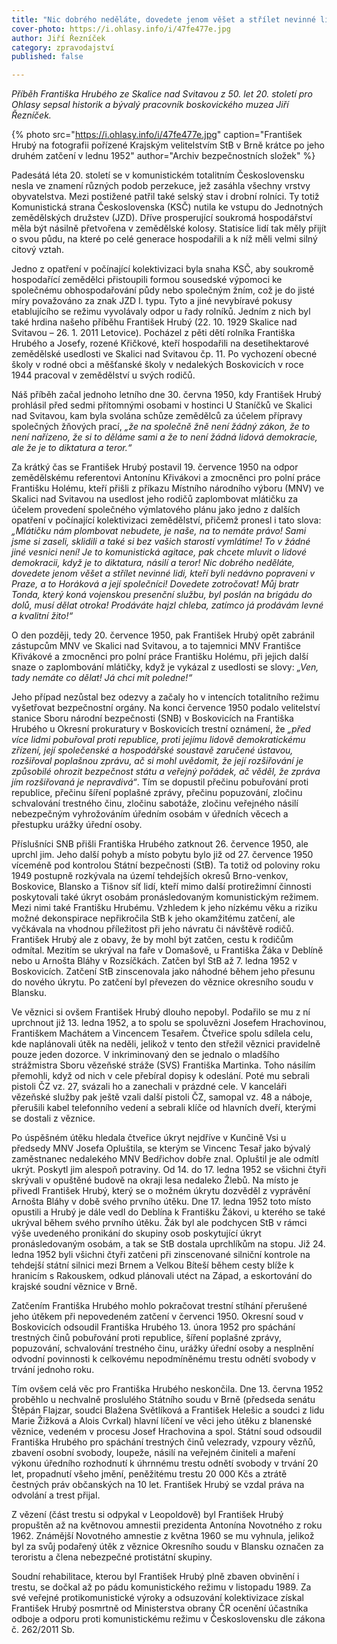 ```yaml
---
title: "Nic dobrého neděláte, dovedete jenom věšet a střílet nevinné lidi"
cover-photo: https://i.ohlasy.info/i/47fe477e.jpg
author: Jiří Řezníček
category: zpravodajství
published: false

---
```


*Příběh Františka Hrubého ze Skalice nad Svitavou z 50. let 20. století pro Ohlasy sepsal historik a bývalý pracovník boskovického muzea Jiří Řezníček.*

{% photo src="https://i.ohlasy.info/i/47fe477e.jpg" caption="František Hrubý na fotografii pořízené Krajským velitelstvím StB v Brně krátce po jeho druhém zatčení v lednu 1952" author="Archiv bezpečnostních složek" %}

Padesátá léta 20. století se v komunistickém totalitním Československu nesla ve znamení různých podob perzekuce, jež zasáhla všechny vrstvy obyvatelstva. Mezi postižené patřil také selský stav i drobní rolníci. Ty totiž Komunistická strana Československa (KSČ) nutila ke vstupu do Jednotných zemědělských družstev (JZD). Dříve prosperující soukromá hospodářství měla být násilně přetvořena v zemědělské kolosy. Statisíce lidí tak měly přijít o svou půdu, na které po celé generace hospodařili a k níž měli velmi silný citový vztah.

Jedno z opatření v počínající kolektivizaci byla snaha KSČ, aby soukromě hospodařící zemědělci přistoupili formou sousedské výpomoci ke společnému obhospodařování půdy nebo společným žním, což je do jisté míry považováno za znak JZD I. typu. Tyto a jiné nevybíravé pokusy etablujícího se režimu vyvolávaly odpor u řady rolníků. Jedním z nich byl také hrdina našeho příběhu František Hrubý (22. 10. 1929 Skalice nad Svitavou – 26. 1. 2011 Letovice). Pocházel z pěti dětí rolníka Františka Hrubého a Josefy, rozené Křičkové, kteří hospodařili na desetihektarové zemědělské usedlosti ve Skalici nad Svitavou čp. 11. Po vychození obecné školy v rodné obci a měšťanské školy v nedalekých Boskovicích v roce 1944 pracoval v zemědělství u svých rodičů.

Náš příběh začal jednoho letního dne 30. června 1950, kdy František Hrubý prohlásil před sedmi přítomnými osobami v hostinci U Staníčků ve Skalici nad Svitavou, kam byla svolána schůze zemědělců za účelem přípravy společných žňových prací, *„že na společně žně není žádný zákon, že to není nařízeno, že si to děláme sami a že to není žádná lidová demokracie, ale že je to diktatura a teror.“*

Za krátký čas se František Hrubý postavil 19. července 1950 na odpor zemědělskému referentovi Antonínu Křivákovi a zmocněnci pro polní práce Františku Holému, kteří přišli z příkazu Místního národního výboru (MNV) ve Skalici nad Svitavou na usedlost jeho rodičů zaplombovat mlátičku za účelem provedení společného výmlatového plánu jako jedno z dalších opatření v počínající kolektivizaci zemědělství, přičemž pronesl i tato slova: *„Mlátičku nám plombovat nebudete, je naše, na to nemáte právo! Sami jsme si zaseli, sklidili a také si bez vašich starostí vymlátíme! To v žádné jiné vesnici není! Je to komunistická agitace, pak chcete mluvit o lidové demokracii, když je to diktatura, násilí a teror! Nic dobrého neděláte, dovedete jenom věšet a střílet nevinné lidi, kteří byli nedávno popraveni v Praze, a to Horáková a její společníci! Dovedete zotročovat! Můj bratr Tonda, který koná vojenskou presenční službu, byl poslán na brigádu do dolů, musí dělat otroka! Prodáváte hajzl chleba, zatímco já prodávám levné a kvalitní žito!“*

O den později, tedy 20. července 1950, pak František Hrubý opět zabránil zástupcům MNV ve Skalici nad Svitavou, a to tajemnici MNV Františce Křivákové a zmocněnci pro polní práce Františku Holému, při jejich další snaze o zaplombování mlátičky, když je vykázal z usedlosti se slovy: *„Ven, tady nemáte co dělat! Já chci mít poledne!“*

Jeho případ nezůstal bez odezvy a začaly ho v intencích totalitního režimu vyšetřovat bezpečnostní orgány. Na konci července 1950 podalo velitelství stanice Sboru národní bezpečnosti (SNB) v Boskovicích na Františka Hrubého u Okresní prokuratury v Boskovicích trestní oznámení, že *„před více lidmi pobuřoval proti republice, proti jejímu lidově demokratickému zřízení, její společenské a hospodářské soustavě zaručené ústavou, rozšiřoval poplašnou zprávu, ač si mohl uvědomit, že její rozšiřování je způsobilé ohrozit bezpečnost státu a veřejný pořádek, ač věděl, že zpráva jím rozšiřovaná je nepravdivá“*. Tím se dopustil přečinu pobuřování proti republice, přečinu šíření poplašné zprávy, přečinu popuzování, zločinu schvalování trestného činu, zločinu sabotáže, zločinu veřejného násilí nebezpečným vyhrožováním úředním osobám v úředních věcech a přestupku urážky úřední osoby.

Příslušníci SNB přišli Františka Hrubého zatknout 26. července 1950, ale uprchl jim. Jeho další pohyb a místo pobytu bylo již od 27. července 1950 víceméně pod kontrolou Státní bezpečnosti (StB). Ta totiž od poloviny roku 1949 postupně rozkývala na území tehdejších okresů Brno-venkov, Boskovice, Blansko a Tišnov síť lidí, kteří mimo další protirežimní činnosti poskytovali také úkryt osobám pronásledovaným komunistickým režimem. Mezi nimi také Františku Hrubému. Vzhledem k jeho nízkému věku a riziku možné dekonspirace nepřikročila StB k jeho okamžitému zatčení, ale vyčkávala na vhodnou příležitost při jeho návratu či návštěvě rodičů. František Hrubý ale z obavy, že by mohl být zatčen, cestu k rodičům odmítal. Mezitím se ukrýval na faře v Domašově, u Františka Žáka v Deblíně nebo u Arnošta Bláhy v Rozsíčkách. Zatčen byl StB až 7. ledna 1952 v Boskovicích. Zatčení StB zinscenovala jako náhodné během jeho přesunu do nového úkrytu. Po zatčení byl převezen do věznice okresního soudu v Blansku.

Ve věznici si ovšem František Hrubý dlouho nepobyl. Podařilo se mu z ní uprchnout již 13. ledna 1952, a to spolu se spoluvězni Josefem Hrachovinou, Františkem Machátem a Vincencem Tesařem. Čtveřice spolu sdílela celu, kde naplánovali útěk na neděli, jelikož v tento den střežil věznici pravidelně pouze jeden dozorce. V inkriminovaný den se jednalo o mladšího strážmistra Sboru vězeňské stráže (SVS) Františka Martinka. Toho násilím přemohli, když od nich v cele přebíral dopisy k odeslání. Poté mu sebrali pistoli ČZ vz. 27, svázali ho a zanechali v prázdné cele. V kanceláři vězeňské služby pak ještě vzali další pistoli ČZ, samopal vz. 48 a náboje, přerušili kabel telefonního vedení a sebrali klíče od hlavních dveří, kterými se dostali z věznice.

Po úspěšném útěku hledala čtveřice úkryt nejdříve v Kunčině Vsi u předsedy MNV Josefa Opluštila, se kterým se Vincenc Tesař jako bývalý zaměstnanec nedalekého MNV Bedřichov dobře znal. Opluštil je ale odmítl ukrýt. Poskytl jim alespoň potraviny. Od 14. do 17. ledna 1952 se všichni čtyři skrývali v opuštěné budově na okraji lesa nedaleko Žlebů. Na místo je přivedl František Hrubý, který se o možném úkrytu dozvěděl z vyprávění Arnošta Bláhy v době svého prvního útěku. Dne 17. ledna 1952 toto místo opustili a Hrubý je dále vedl do Deblína k Františku Žákovi, u kterého se také ukrýval během svého prvního útěku. Žák byl ale podchycen StB v rámci výše uvedeného pronikání do skupiny osob poskytující úkryt pronásledovaným osobám, a tak se StB dostala uprchlíkům na stopu. Již 24. ledna 1952 byli všichni čtyři zatčeni při zinscenované silniční kontrole na tehdejší státní silnici mezi Brnem a Velkou Bíteší během cesty blíže k hranicím s Rakouskem, odkud plánovali utéct na Západ, a eskortování do krajské soudní věznice v Brně.

Zatčením Františka Hrubého mohlo pokračovat trestní stíhání přerušené jeho útěkem při nepovedeném zatčení v červenci 1950. Okresní soud v Boskovicích odsoudil Františka Hrubého 13. února 1952 pro spáchání trestných činů pobuřování proti republice, šíření poplašné zprávy, popuzování, schvalování trestného činu, urážky úřední osoby a nesplnění odvodní povinnosti k celkovému nepodmíněnému trestu odnětí svobody v trvání jednoho roku.

Tím ovšem celá věc pro Františka Hrubého neskončila. Dne 13. června 1952 proběhlo u nechvalně proslulého Státního soudu v Brně (předseda senátu Štěpán Flajzar, soudci Blažena Světlíková a František Helešic a soudci z lidu Marie Žižková a Alois Cvrkal) hlavní líčení ve věci jeho útěku z blanenské věznice, vedeném v procesu Josef Hrachovina a spol. Státní soud odsoudil Františka Hrubého pro spáchání trestných činů velezrady, vzpoury vězňů, zbavení osobní svobody, loupeže, násilí na veřejném činiteli a maření výkonu úředního rozhodnutí k úhrnnému trestu odnětí svobody v trvání 20 let, propadnutí všeho jmění, peněžitému trestu 20 000 Kčs a ztrátě čestných práv občanských na 10 let. František Hrubý se vzdal práva na odvolání a trest přijal.

Z vězení (část trestu si odpykal v Leopoldově) byl František Hrubý propuštěn až na květnovou amnestii prezidenta Antonína Novotného z roku 1962. Známější Novotného amnestie z května 1960 se mu vyhnula, jelikož byl za svůj podařený útěk z věznice Okresního soudu v Blansku označen za teroristu a člena nebezpečné protistátní skupiny.

Soudní rehabilitace, kterou byl František Hrubý plně zbaven obvinění i trestu, se dočkal až po pádu komunistického režimu v listopadu 1989. Za své veřejné protikomunistické výroky a odsuzování kolektivizace získal František Hrubý posmrtně od Ministerstva obrany ČR ocenění účastníka odboje a odporu proti komunistickému režimu v Československu dle zákona č. 262/2011 Sb.
